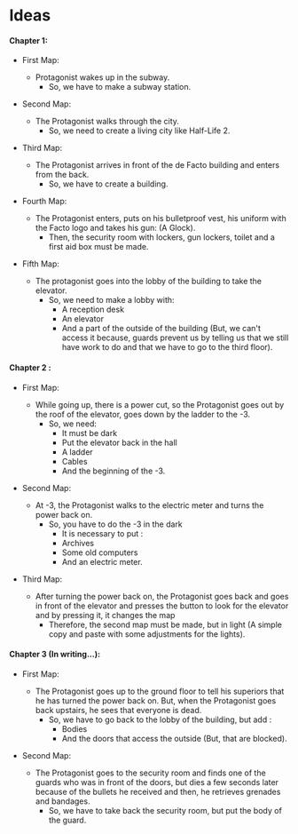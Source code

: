 # Ideas

#### Chapter 1:
* First Map:
  * Protagonist wakes up in the subway.
    * So, we have to make a subway station.

* Second Map:
  * The Protagonist walks through the city.
    * So, we need to create a living city like Half-Life 2.

* Third Map:
  * The Protagonist arrives in front of the de Facto building and enters from the back.
    * So, we have to create a building.

* Fourth Map:
  * The Protagonist enters, puts on his bulletproof vest, his uniform with the Facto logo and takes his gun: (A Glock).
    * Then, the security room with lockers, gun lockers, toilet and a first aid box must be made.

* Fifth Map:
  * The protagonist goes into the lobby of the building to take the elevator.
    * So, we need to make a lobby with:
      * A reception desk
      * An elevator
      * And a part of the outside of the building (But, we can't access it because, guards prevent us by telling us that we still have work to do and that we have to go to the third floor).

#### Chapter 2 :
* First Map:
  * While going up, there is a power cut, so the Protagonist goes out by the roof of the elevator, goes down by the ladder to the -3.
    * So, we need:
      * It must be dark
      * Put the elevator back in the hall
      * A ladder
      * Cables
      * And the beginning of the -3.

* Second Map:
  * At -3, the Protagonist walks to the electric meter and turns the power back on.
    * So, you have to do the -3 in the dark
      * It is necessary to put :
      * Archives
      * Some old computers
      * And an electric meter.

* Third Map:
  * After turning the power back on, the Protagonist goes back and goes in front of the elevator and presses the button to look for the elevator and by pressing it, it changes the map
    * Therefore, the second map must be made, but in light (A simple copy and paste with some adjustments for the lights).

#### Chapter 3 (In writing...):
* First Map:
  * The Protagonist goes up to the ground floor to tell his superiors that he has turned the power back on. But, when the Protagonist goes back upstairs, he sees that everyone is dead.
    * So, we have to go back to the lobby of the building, but add :
      * Bodies
      * And the doors that access the outside (But, that are blocked).

* Second Map:
  * The Protagonist goes to the security room and finds one of the guards who was in front of the doors, but dies a few seconds later because of the bullets he received and then, he retrieves grenades and bandages.
    * So, we have to take back the security room, but put the body of the guard.
